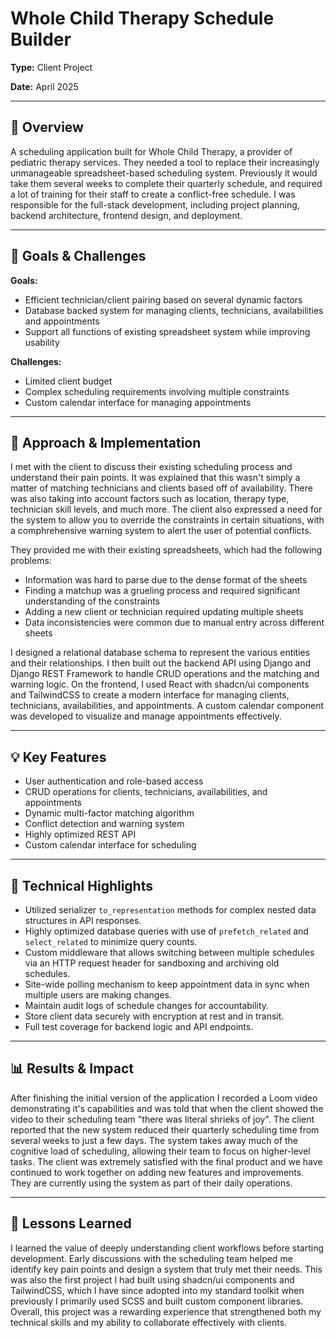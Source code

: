 # Whole Child Therapy Schedule Builder

**Type:** Client Project

**Date:** April 2025

---

## 📖 Overview

A scheduling application built for Whole Child Therapy, a provider of pediatric therapy services. They needed a tool to replace their increasingly unmanageable spreadsheet-based scheduling system. Previously it would take them several weeks to complete their quarterly schedule, and required a lot of training for their staff to create a conflict-free schedule. I was responsible for the full-stack development, including project planning, backend architecture, frontend design, and deployment.

---

## 🎯 Goals & Challenges

**Goals:**

- Efficient technician/client pairing based on several dynamic factors
- Database backed system for managing clients, technicians, availabilities and appointments
- Support all functions of existing spreadsheet system while improving usability

**Challenges:**

- Limited client budget
- Complex scheduling requirements involving multiple constraints
- Custom calendar interface for managing appointments

---

## 🧠 Approach & Implementation

I met with the client to discuss their existing scheduling process and understand their pain points. It was explained that this wasn't simply a matter of matching technicians and clients based off of availability. There was also taking into account factors such as location, therapy type, technician skill levels, and much more. The client also expressed a need for the system to allow you to override the constraints in certain situations, with a comphrehensive warning system to alert the user of potential conflicts.

They provided me with their existing spreadsheets, which had the following problems:

- Information was hard to parse due to the dense format of the sheets
- Finding a matchup was a grueling process and required significant understanding of the constraints
- Adding a new client or technician required updating multiple sheets
- Data inconsistencies were common due to manual entry across different sheets

I designed a relational database schema to represent the various entities and their relationships. I then built out the backend API using Django and Django REST Framework to handle CRUD operations and the matching and warning logic. On the frontend, I used React with shadcn/ui components and TailwindCSS to create a modern interface for managing clients, technicians, availabilities, and appointments. A custom calendar component was developed to visualize and manage appointments effectively.

---

## 💡 Key Features

- User authentication and role-based access
- CRUD operations for clients, technicians, availabilities, and appointments
- Dynamic multi-factor matching algorithm
- Conflict detection and warning system
- Highly optimized REST API
- Custom calendar interface for scheduling

---

## 🧩 Technical Highlights

- Utilized serializer `to_representation` methods for complex nested data structures in API responses.
- Highly optimized database queries with use of `prefetch_related` and `select_related` to minimize query counts.
- Custom middleware that allows switching between multiple schedules via an HTTP request header for sandboxing and archiving old schedules.
- Site-wide polling mechanism to keep appointment data in sync when multiple users are making changes.
- Maintain audit logs of schedule changes for accountability.
- Store client data securely with encryption at rest and in transit.
- Full test coverage for backend logic and API endpoints.

---

## 📊 Results & Impact

After finishing the initial version of the application I recorded a Loom video demonstrating it's capabilities and was told that when the client showed the video to their scheduling team "there was literal shrieks of joy". The client reported that the new system reduced their quarterly scheduling time from several weeks to just a few days. The system takes away much of the cognitive load of scheduling, allowing their team to focus on higher-level tasks. The client was extremely satisfied with the final product and we have continued to work together on adding new features and improvements. They are currently using the system as part of their daily operations.

---

## 🧭 Lessons Learned

I learned the value of deeply understanding client workflows before starting development. Early discussions with the scheduling team helped me identify key pain points and design a system that truly met their needs. This was also the first project I had built using shadcn/ui components and TailwindCSS, which I have since adopted into my standard toolkit when previously I primarily used SCSS and built custom component libraries. Overall, this project was a rewarding experience that strengthened both my technical skills and my ability to collaborate effectively with clients.

<!-- ---

## 🖼️ Visuals

Include screenshots, diagrams, or UI previews (optional but highly recommended): -->

